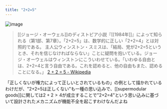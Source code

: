 ```yaml
---
title: "2+2=5"
---
```


![image](https://gyazo.com/6930ff69a90b9bb932d772ae9e9aec58/thumb/1000)

> [[ジョージ・オーウェル]]のディストピア小説『[[1984年]]』によって知られる（第1部、第7章）。「2+2=5」は、数学的に正しい「2+2=4」とは対照的である。
>  主人公ウィンストン・スミスは、「結局、党が2+2=5というとき、それを信じなければならない」ことに疑問を抱いている。ジョージ・オーウェルはウィンストンにこういわせている。「いわゆる自由とは、2+2=4と言う自由である。これを認めると、他の自由もまた、認めることになる。」
[2 + 2 = 5 - Wikipedia](https://ja.wikipedia.org/wiki/2_%2B_2_%3D_5)

「正しくないが権力によって正しいとされているもの」の例として描かれているわけだが、"2+2=5は正しくない"も一種の思い込みで、[[supermodular goods]]に関しては$2 + 2 > 4$が成立することで"2+2=4"という思い込みに基づいて設計されたメカニズムが機能不全を起こすわけなんだよね
